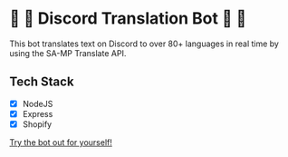 # 🚀 🎉 Discord Translation Bot 🚀 🎉

This bot translates text on Discord to over 80+ languages in real time by using the SA-MP Translate API.


## Tech Stack
- [x] NodeJS
- [x] Express
- [x] Shopify

[Try the bot out for yourself!](discord.gg/a4p6kvvpdw)
